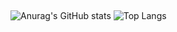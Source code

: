 <img src="https://img.shields.io/badge/-steelblue.svg?style=plastic&logo=github" alt=""/> <img src="https://komarev.com/ghpvc/?username=French77&label=Profiel+bekeken&style=plastic&logo&color=blue" alt=""/>
<img src="https://img.shields.io/badge/- Debian 9.13 | Server Rpi | 9.35 v7 -steelblue.svg?style=plastic&logo=raspberrypi" alt=""/>  

![Anurag's GitHub stats](https://github-readme-stats.vercel.app/api?username=French77&layout=compact&show_icons=true&count_private=true&theme=prussian&locale=nl) ![Top Langs](https://github-readme-stats.vercel.app/api/top-langs/?username=French77&layout=compact&langs_count=5&show_icons=true&count_private=true&theme=prussian&locale=nl)

